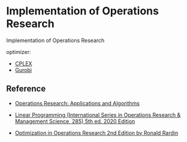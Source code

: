 # Implementation of Operations Research
Implementation of Operations Research

optimizer: 
- [CPLEX](https://www.ibm.com/analytics/cplex-optimizer)
- [Gurobi](https://www.gurobi.com/products/licensing-options/)

## Reference
- [Operations Research: Applications and Algorithms](https://www.amazon.com/Operations-Research-Applications-Algorithms-InfoTrac/dp/0534380581)

- [Linear Programming (International Series in Operations Research & Management Science, 285) 5th ed. 2020 Edition](https://www.amazon.com/Linear-Programming-Foundations-Extensions-International-dp-303039414X/dp/303039414X/ref=mt_other?_encoding=UTF8&me=&qid=1625964031) 

- [Optimization in Operations Research 2nd Edition by Ronald Rardin](https://www.amazon.com/Optimization-Operations-Research-Ronald-Rardin-dp-0134384555/dp/0134384555/ref=mt_other?_encoding=UTF8&me=&qid=)